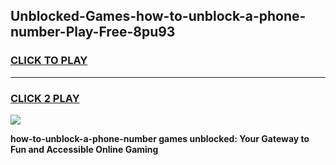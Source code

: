 
## Unblocked-Games-how-to-unblock-a-phone-number-Play-Free-8pu93
<h3>
<a href="https://premium76.site?title=how-to-unblock-a-phone-number&ref=23A">CLICK TO PLAY</a></h3>
<hr>

<h3>
<a href="https://premium76.site?title=how-to-unblock-a-phone-number&ref=23A">CLICK 2 PLAY</a>
  
</h3>

<a href="https://premium76.site?title=how-to-unblock-a-phone-number&ref=23A"><img src="https://clearcache.store/games.png"></a>


**how-to-unblock-a-phone-number games unblocked: Your Gateway to Fun and Accessible Online Gaming**
